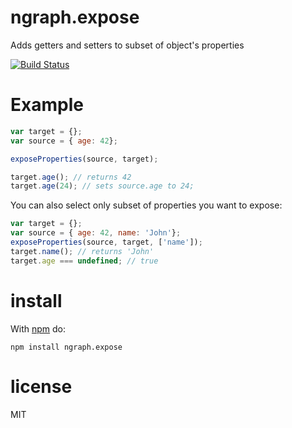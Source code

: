 # ngraph.expose

Adds getters and setters to subset of object's properties

[![Build Status](https://travis-ci.org/anvaka/ngraph.expose.png?branch=master)](https://travis-ci.org/anvaka/ngraph.expose)

# Example

``` js
var target = {};
var source = { age: 42};

exposeProperties(source, target);

target.age(); // returns 42
target.age(24); // sets source.age to 24;

```

You can also select only subset of properties you want to expose:

``` js
var target = {};
var source = { age: 42, name: 'John'};
exposeProperties(source, target, ['name']);
target.name(); // returns 'John'
target.age === undefined; // true
```

# install

With [npm](https://npmjs.org) do:

```
npm install ngraph.expose
```

# license

MIT
